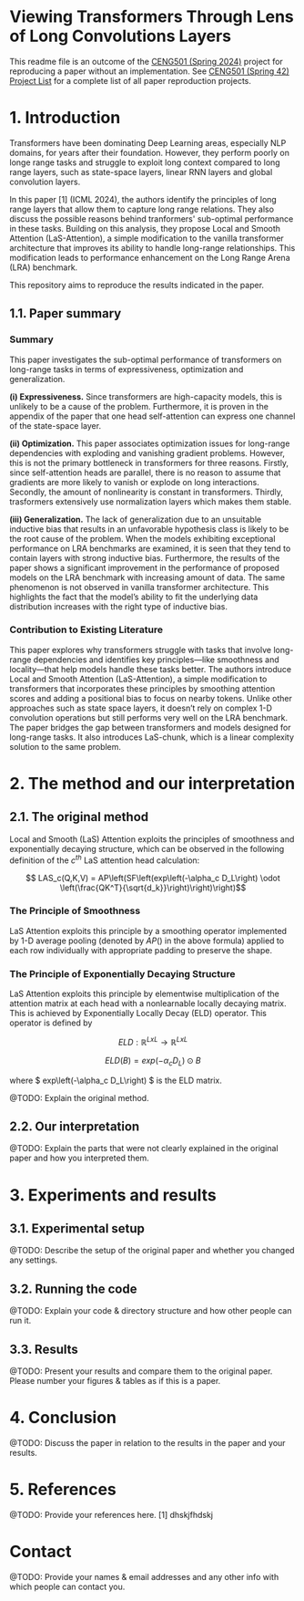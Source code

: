 # Viewing Transformers Through Lens of Long Convolutions Layers

This readme file is an outcome of the [CENG501 (Spring 2024)](https://ceng.metu.edu.tr/~skalkan/DL/) project for reproducing a paper without an implementation. See [CENG501 (Spring 42) Project List](https://github.com/CENG501-Projects/CENG501-Fall2024) for a complete list of all paper reproduction projects.

# 1. Introduction

Transformers have been dominating Deep Learning areas, especially NLP domains, for years after their foundation. However, they perform poorly on longe range tasks and struggle to exploit long context compared to long range layers, such as state-space layers, linear RNN layers and global convolution layers.

In this paper [1] (ICML 2024), the authors identify the principles of long range layers that allow them to capture long range relations. They also discuss the possible reasons behind tranformers' sub-optimal performance in these tasks. Building on this analysis, they propose Local and Smooth Attention (LaS-Attention), a simple modification to the vanilla transformer architecture that improves its ability to handle long-range relationships. This modification leads to performance enhancement on the Long Range Arena (LRA) benchmark.

This repository aims to reproduce the results indicated in the paper.

## 1.1. Paper summary

### Summary

This paper investigates the sub-optimal performance of transformers on long-range tasks in terms of expressiveness, optimization and generalization.

**(i) Expressiveness.** Since transformers are high-capacity models, this is unlikely to be a cause of the problem. Furthermore, it is proven in the appendix of the paper that one head self-attention can express one channel of the state-space layer.

**(ii) Optimization.** This paper associates optimization issues for long-range dependencies with exploding and vanishing gradient problems. However, this is not the primary bottleneck in transformers for three reasons. Firstly, since self-attention heads are parallel, there is no reason to assume that gradients are more likely to vanish or explode on long interactions. Secondly, the amount of nonlinearity is constant in transformers. Thirdly, trasformers extensively use normalization layers which makes them stable.

**(iii) Generalization.** The lack of generalization due to an unsuitable inductive bias that results in an unfavorable hypothesis class is likely to be the root cause of the problem. When the models exhibiting exceptional performance on LRA benchmarks are examined, it is seen that they tend to contain layers with
strong inductive bias. Furthermore, the results of the paper shows a significant improvement in the performance of proposed models on the LRA benchmark with increasing amount of data. The same phenomenon is not observed in vanilla transformer architecture. This highlights the fact that the model’s ability to fit the underlying data distribution increases with the right type of inductive bias.

### Contribution to Existing Literature

This paper explores why transformers struggle with tasks that involve long-range dependencies and identifies key principles—like smoothness and locality—that help models handle these tasks better. The authors introduce Local and Smooth Attention (LaS-Attention), a simple modification to transformers that incorporates these principles by smoothing attention scores and adding a positional bias to focus on nearby tokens. Unlike other approaches such as state space layers, it doesn’t rely on complex 1-D convolution operations but still performs very well on the LRA benchmark. The paper bridges the gap between transformers and models designed for long-range tasks. It also introduces LaS-chunk, which is a linear complexity solution to the same problem.

# 2. The method and our interpretation

## 2.1. The original method
Local and Smooth (LaS) Attention exploits the principles of smoothness and exponentially decaying structure, which can be observed in the following definition of the $c^{th}$ LaS attention head calculation: 

$$ LAS_c(Q,K,V) = AP\left(SF\left(exp\left(-\alpha_c D_L\right) \odot \left(\frac{QK^T}{\sqrt{d_k}}\right)\right)\right)$$

### The Principle of Smoothness
LaS Attention exploits this principle by a smoothing operator implemented by 1-D average pooling (denoted by $AP()$ in the above formula) applied to each row individually with appropriate padding to preserve the shape.

### The Principle of Exponentially Decaying Structure
LaS Attention exploits this principle by elementwise multiplication of the attention matrix at each head with a nonlearnable locally decaying matrix. This is achieved by Exponentially Locally Decay (ELD) operator. This operator is defined by

$$ ELD: \mathbb{R}^{LxL} \rightarrow \mathbb{R}^{LxL} $$

$$ ELD(B) = exp\left(-\alpha_c D_L\right) \odot B $$ 

where $ exp\left(-\alpha_c D_L\right) $ is the ELD matrix.

@TODO: Explain the original method.

## 2.2. Our interpretation

@TODO: Explain the parts that were not clearly explained in the original paper and how you interpreted them.

# 3. Experiments and results

## 3.1. Experimental setup

@TODO: Describe the setup of the original paper and whether you changed any settings.

## 3.2. Running the code

@TODO: Explain your code & directory structure and how other people can run it.

## 3.3. Results

@TODO: Present your results and compare them to the original paper. Please number your figures & tables as if this is a paper.

# 4. Conclusion

@TODO: Discuss the paper in relation to the results in the paper and your results.

# 5. References

@TODO: Provide your references here.
[1] dhskjfhdskj

# Contact

@TODO: Provide your names & email addresses and any other info with which people can contact you.
